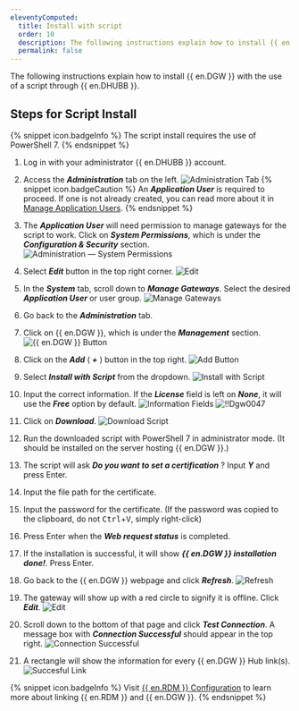 ```yaml
---
eleventyComputed:
  title: Install with script
  order: 10
  description: The following instructions explain how to install {{ en.DGW }} with the use of a script through {{ en.DHUBB }}.
  permalink: false
---
```

The following instructions explain how to install {{ en.DGW }} with the use of a script through {{ en.DHUBB }}.

## Steps for Script Install

{% snippet icon.badgeInfo %}
The script install requires the use of PowerShell 7.
{% endsnippet %}

1. Log in with your administrator {{ en.DHUBB }} account.
1. Access the ***Administration*** tab on the left.
![Administration Tab](https://cdnweb.devolutions.net/docs/docs_en_hub_DGW0020.png)
{% snippet icon.badgeCaution %}
An ***Application User*** is required to proceed. If one is not already created, you can read more about it in [Manage Application Users](/hub/web-interface/administration/management/application-users/manage-application-users/).
{% endsnippet %}

3. The ***Application User*** will need permission to manage gateways for the script to work. Click on ***System Permissions***, which is under the ***Configuration & Security*** section.
![Administration — System Permissions](https://cdnweb.devolutions.net/docs/docs_en_hub_DGW0043.png)
1. Select ***Edit*** button in the top right corner.
![Edit](https://cdnweb.devolutions.net/docs/docs_en_hub_DGW0044.png)
1. In the ***System*** tab, scroll down to ***Manage Gateways***. Select the desired ***Application User*** or user group.
![Manage Gateways](https://cdnweb.devolutions.net/docs/docs_en_hub_DGW0045.png)
1. Go back to the ***Administration*** tab.
1. Click on {{ en.DGW }}, which is under the ***Management*** section.
![{{ en.DGW }} Button](https://cdnweb.devolutions.net/docs/docs_en_hub_DGW0021.png)
1. Click on the ***Add*** ( ***+*** ) button in the top right.
![Add Button](https://cdnweb.devolutions.net/docs/docs_en_hub_DGW0022.png)
1. Select ***Install with Script*** from the dropdown.
![Install with Script](https://cdnweb.devolutions.net/docs/docs_en_hub_DGW0042.png)
1. Input the correct information. If the ***License*** field is left on ***None***, it will use the ***Free*** option by default.
![Information Fields](https://cdnweb.devolutions.net/docs/docs_en_hub_DGW0046.png)
![!!Dgw0047](https://cdnweb.devolutions.net/docs/docs_en_hub_DGW0047.png)
1. Click on ***Download***.
![Download Script](https://cdnweb.devolutions.net/docs/docs_en_hub_DGW0048.png)
1. Run the downloaded script with PowerShell 7 in administrator mode. (It should be installed on the server hosting {{ en.DGW }}.)
1. The script will ask ***Do you want to set a certification*** ? Input ***Y*** and press Enter.
1. Input the file path for the certificate.
1. Input the password for the certificate. (If the password was copied to the clipboard, do not <kbd>Ctrl</kbd>+<kbd>V</kbd>, simply right-click)
1. Press Enter when the ***Web request status*** is completed.
1. If the installation is successful, it will show ***{{ en.DGW }} installation done!***. Press Enter.
1. Go back to the {{ en.DGW }} webpage and click ***Refresh***.
![Refresh](https://cdnweb.devolutions.net/docs/docs_en_hub_DGW0049.png)
1. The gateway will show up with a red circle to signify it is offline. Click ***Edit***.
![Edit](https://cdnweb.devolutions.net/docs/docs_en_hub_DGW0050.png)
1. Scroll down to the bottom of that page and click ***Test Connection***. A message box with ***Connection Successful*** should appear in the top right.
![Connection Successful](https://cdnweb.devolutions.net/docs/docs_en_hub_DGW0051.png)
1. A rectangle will show the information for every {{ en.DGW }} Hub link(s).
![Succesful Link](https://cdnweb.devolutions.net/docs/docs_en_hub_DGW0040.png)

{% snippet icon.badgeInfo %}
Visit [{{ en.RDM }} Configuration](/hub/dgw/rdm-configuration/) to learn more about linking {{ en.RDM }} and {{ en.DGW }}.
{% endsnippet %}
